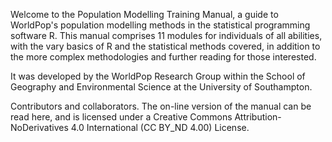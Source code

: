 Welcome to the Population Modelling Training Manual, a guide to WorldPop's population modelling methods in the statistical programming software R. This manual comprises 11 modules for individuals of all abilities, with the vary basics of R and the statistical methods covered, in addition to the more complex methodologies and further reading for those interested. 

It was developed by the WorldPop Research Group within the School of Geography and Environmental Science at the University of Southampton. 


Contributors and collaborators.
The on-line version of the manual can be read here, and is licensed under a Creative Commons Attribution-NoDerivatives 4.0 International (CC BY_ND 4.00) License.
